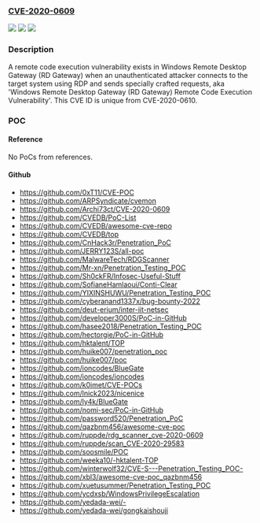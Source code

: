 ### [CVE-2020-0609](https://cve.mitre.org/cgi-bin/cvename.cgi?name=CVE-2020-0609)
![](https://img.shields.io/static/v1?label=Product&message=Windows%20Server&color=blue)
![](https://img.shields.io/static/v1?label=Version&message=n%2Fa&color=blue)
![](https://img.shields.io/static/v1?label=Vulnerability&message=Remote%20Code%20Execution&color=brighgreen)

### Description

A remote code execution vulnerability exists in Windows Remote Desktop Gateway (RD Gateway) when an unauthenticated attacker connects to the target system using RDP and sends specially crafted requests, aka 'Windows Remote Desktop Gateway (RD Gateway) Remote Code Execution Vulnerability'. This CVE ID is unique from CVE-2020-0610.

### POC

#### Reference
No PoCs from references.

#### Github
- https://github.com/0xT11/CVE-POC
- https://github.com/ARPSyndicate/cvemon
- https://github.com/Archi73ct/CVE-2020-0609
- https://github.com/CVEDB/PoC-List
- https://github.com/CVEDB/awesome-cve-repo
- https://github.com/CVEDB/top
- https://github.com/CnHack3r/Penetration_PoC
- https://github.com/JERRY123S/all-poc
- https://github.com/MalwareTech/RDGScanner
- https://github.com/Mr-xn/Penetration_Testing_POC
- https://github.com/Sh0ckFR/Infosec-Useful-Stuff
- https://github.com/SofianeHamlaoui/Conti-Clear
- https://github.com/YIXINSHUWU/Penetration_Testing_POC
- https://github.com/cyberanand1337x/bug-bounty-2022
- https://github.com/deut-erium/inter-iit-netsec
- https://github.com/developer3000S/PoC-in-GitHub
- https://github.com/hasee2018/Penetration_Testing_POC
- https://github.com/hectorgie/PoC-in-GitHub
- https://github.com/hktalent/TOP
- https://github.com/huike007/penetration_poc
- https://github.com/huike007/poc
- https://github.com/ioncodes/BlueGate
- https://github.com/ioncodes/ioncodes
- https://github.com/k0imet/CVE-POCs
- https://github.com/lnick2023/nicenice
- https://github.com/ly4k/BlueGate
- https://github.com/nomi-sec/PoC-in-GitHub
- https://github.com/password520/Penetration_PoC
- https://github.com/qazbnm456/awesome-cve-poc
- https://github.com/ruppde/rdg_scanner_cve-2020-0609
- https://github.com/ruppde/scan_CVE-2020-29583
- https://github.com/soosmile/POC
- https://github.com/weeka10/-hktalent-TOP
- https://github.com/winterwolf32/CVE-S---Penetration_Testing_POC-
- https://github.com/xbl3/awesome-cve-poc_qazbnm456
- https://github.com/xuetusummer/Penetration_Testing_POC
- https://github.com/ycdxsb/WindowsPrivilegeEscalation
- https://github.com/yedada-wei/-
- https://github.com/yedada-wei/gongkaishouji

